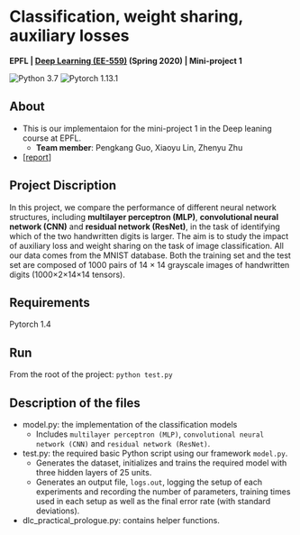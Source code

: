 # Classification, weight sharing, auxiliary losses

**EPFL | [Deep Learning (EE-559)](https://fleuret.org/ee559/) (Spring 2020) | Mini-project 1**  

![Python 3.7](https://img.shields.io/badge/python-3.7-blue.svg)
![Pytorch 1.13.1](https://img.shields.io/badge/pytorch-1.4.0-orange.svg)

## About
- This is our implementaion for the mini-project 1 in the Deep leaning course at EPFL.
  - **Team member**: Pengkang Guo, Xiaoyu Lin, Zhenyu Zhu
- [[report](report.pdf)]

## Project Discription
In this project, we compare the performance of different neural network structures, including **multilayer perceptron (MLP)**, **convolutional neural network (CNN)** and **residual network (ResNet)**, in the task of identifying which of the two handwritten digits is larger. The aim is to study the impact of auxiliary loss and weight sharing on the task of image classification. All our data comes from the MNIST database. Both the training set and the test set are composed of 1000 pairs of 14 × 14 grayscale images of handwritten digits (1000×2×14×14 tensors).

## Requirements
Pytorch 1.4

## Run
From the root of the project: `python test.py`

## Description of the files
* model.py: the implementation of the classification models
  * Includes `multilayer perceptron (MLP)`, `convolutional neural network (CNN)` and `residual network (ResNet)`.
* test.py: the required basic Python script using our framework `model.py`.  
  * Generates the dataset, initializes and trains the required model with three hidden layers of 25 units.
  * Generates an output file, `logs.out`, logging the setup of each experiments and recording the number of parameters, training times used in each setup as well as the final error rate (with standard deviations).
* dlc_practical_prologue.py: contains helper functions.
